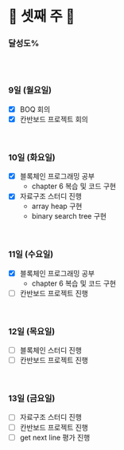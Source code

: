 # 📝 셋째 주 📝

### 달성도%

~~~
~~~

</br>

### 9일 (월요일)
- [x] BOQ 회의
- [x] 칸반보드 프로젝트 회의

</br>

### 10일 (화요일)
- [x] 블록체인 프로그래밍 공부
  - chapter 6 복습 및 코드 구현
- [x] 자료구조 스터디 진행
  - array heap 구현
  - binary search tree 구현

</br>

### 11일 (수요일)
- [x] 블록체인 프로그래밍 공부
  - chapter 6 복습 및 코드 구현
- [ ] 칸반보드 프로젝트 진행

</br>

### 12일 (목요일)
- [ ] 블록체인 스터디 진행
- [ ] 칸반보드 프로젝트 진행

</br>

### 13일 (금요일)
- [ ] 자료구조 스터디 진행
- [ ] 칸반보드 프로젝트 진행
- [ ] get next line 평가 진행

<br>
